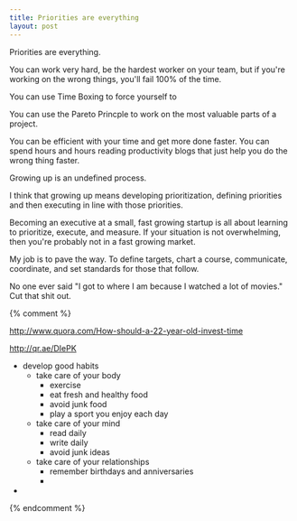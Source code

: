 ```yaml
---
title: Priorities are everything
layout: post
---
```


Priorities are everything.

You can work very hard, be the hardest worker on your team, but if you're
working on the wrong things, you'll fail 100% of the time.

You can use Time Boxing to force yourself to

You can use the Pareto Princple to work on the most valuable parts of a
project.

You can be efficient with your time and get more done faster.  You can spend
hours and hours reading productivity blogs that just help you do the wrong
thing faster.


Growing up is an undefined process.

I think that growing up means developing prioritization, defining priorities
and then executing in line with those priorities.

Becoming an executive at a small, fast growing startup is all about learning
to prioritize, execute, and measure.  If your situation is not overwhelming,
then you're probably not in a fast growing market.

My job is to pave the way.  To define targets, chart a course, communicate,
coordinate, and set standards for those that follow.


No one ever said "I got to where I am because I watched a lot of movies."  Cut
that shit out.


{% comment %}

http://www.quora.com/How-should-a-22-year-old-invest-time

http://qr.ae/DIePK
- develop good habits
  - take care of your body
    - exercise
    - eat fresh and healthy food
    - avoid junk food
    - play a sport you enjoy each day
  - take care of your mind
    - read daily
    - write daily
    - avoid junk ideas
  - take care of your relationships
    - remember birthdays and anniversaries
    -
-
{% endcomment %}
